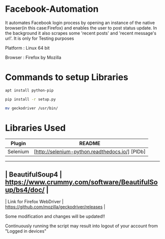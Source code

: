 # Facebook-Automation

It automates Facebook login process by opening an instance of the native browser(in this case:Firefox) and enables the user to post status update.
In the background it also scrapes some 'recent posts' and 'recent message's url'.
It is only for Testing purposes

Platform : Linux 64 bit

Browser : Firefox by Mozilla

# Commands to setup Libraries
```sh
apt install python-pip

pip install -r setup.py

mv geckodriver /usr/bin/
```
# Libraries Used
| Plugin | README |
| ------ | ------ |
| Selenium | [http://selenium-python.readthedocs.io/] [PlDb] |
-------------------------------------------------------------------------
| BeautifulSoup4 | https://www.crummy.com/software/BeautifulSoup/bs4/doc/ |
--------------------------------------------------------------------------
| Link for Firefox WebDriver | https://github.com/mozilla/geckodriver/releases |

Some modification and changes will be updated!!

Continuously running the script may result into logout of your account from "Logged in devices"
